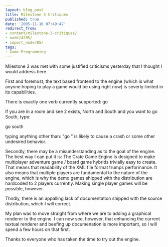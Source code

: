 ```yaml
---
layout: blog_post
title: Milestone 3 Critiques
published: true
date: '2005-11-16 07:49:47'
redirect_from:
- content/milestone-3-critiques/
- node/4205/
- import_node/85/
tags:
- Game Programming
---
```


Milestone 3 was met with some justified criticisms yesterday that I thought I would address here. 

First and foremost, the text based frontend to the engine (which is what anyone hoping to play a game would be using right now) is severly limited in its capabilities. 

There is exactly one verb currently supported: go 

If you are in a room and see 2 exists, North and South and you want to go South, type: 

go south 

typing anything other than: "go " is likely to cause a crash or some other undesired behavior. 

Secondly, there may be a misunderstanding as to the goal of the engine. The best way I can put it is: The Crate Game Engine is designed to make multiplayer adventure game / board game hybrids trivially easy to create. That means that readability of the XML file format trumps performance. It also means that multiple players are fundamental to the nature of the engine, which is why the demo games shipped with the distribution are hardcoded to 2 players currently. Making single player games will be possible, however. 

Thirdly, there is an appalling lack of documentation shipped with the source distribution, which I will correct. 

My plan was to move straight from where we are to adding a graphical renderer to the engine. I can now see, however, that enhancing the current textual renderer and beefing up documenation is more important, so I will spend a few hours on that first. 

Thanks to everyone who has taken the time to try out the engine.

